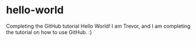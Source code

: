 # hello-world
Completing the GitHub tutorial 
Hello World!
I am Trevor, and I am completing the tutorial on how to use GitHub.
:) 
